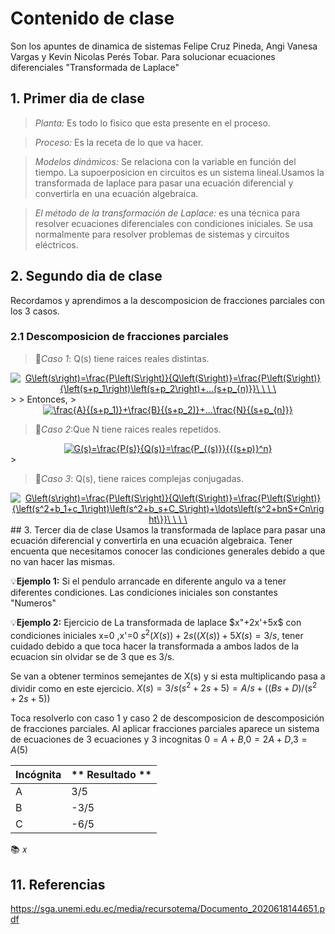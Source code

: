 # Contenido de clase
Son los apuntes de dinamica de sistemas Felipe Cruz Pineda, Angi Vanesa Vargas y Kevin Nicolas Perés Tobar.
Para solucionar ecuaciones diferenciales "Transformada de Laplace"
## 1. Primer dia de clase
> *Planta:* Es todo lo fisico que esta presente en el proceso.

> *Proceso:* Es la receta de lo que va hacer.
 
> *Modelos dinámicos:* Se relaciona con la variable en función  del tiempo.
> La supoerposicion en circuitos es un sistema lineal.Usamos la transformada de laplace para pasar una ecuación diferencial y convertirla en una ecuación algebraica.
 
> *El método de la transformación de Laplace:* es una técnica para resolver ecuaciones diferenciales con condiciones iniciales.
Se usa normalmente para resolver problemas de sistemas y circuitos eléctricos.

## 2. Segundo dia de clase 
Recordamos y aprendimos a la descomposicion de fracciones parciales con los 3 casos.
### 2.1 Descomposicion de fracciones parciales
> 🔑*Caso 1*: Q(s) tiene raíces reales distintas.
>
<center>
<a href="http://www.alciro.org/tools/matematicas/editor-ecuaciones.jsp?eq=G\left(s\right)=\frac{P\left(S\right)}{Q\left(S\right)}=\frac{P\left(S\right)}{\left(s+p_1\right)\left(s+p_2\right)+...(s+p_{n)}}\ \ \ \ "><img src="http://www.alciro.org/cgi/tex.cgi?G\left(s\right)=\frac{P\left(S\right)}{Q\left(S\right)}=\frac{P\left(S\right)}{\left(s+p_1\right)\left(s+p_2\right)+...(s+p_{n)}}\ \ \ \ " title="G\left(s\right)=\frac{P\left(S\right)}{Q\left(S\right)}=\frac{P\left(S\right)}{\left(s+p_1\right)\left(s+p_2\right)+...(s+p_{n)}}\ \ \ \ " border="0" /></a>
</center>
>
> Entonces,
>
<center>
<a href="http://www.alciro.org/tools/matematicas/editor-ecuaciones.jsp?eq=\frac{A}{(s+p_1)}+\frac{B}{(s+p_2)}+...\frac{N}{(s+p_{n)}}"><img src="http://www.alciro.org/cgi/tex.cgi?\frac{A}{(s+p_1)}+\frac{B}{(s+p_2)}+...\frac{N}{(s+p_{n)}}" title="\frac{A}{(s+p_1)}+\frac{B}{(s+p_2)}+...\frac{N}{(s+p_{n)}}" border="0" /></a>
</center>

> 🔑*Caso 2*:Que N tiene raices reales repetidos.
>
<center>
<a href="http://www.alciro.org/tools/matematicas/editor-ecuaciones.jsp?eq=G(s)=\frac{P(s)}{Q(s)}=\frac{P_{(s)}}{{(s+p)}^n}"><img src="http://www.alciro.org/cgi/tex.cgi?G(s)=\frac{P(s)}{Q(s)}=\frac{P_{(s)}}{{(s+p)}^n}" title="G(s)=\frac{P(s)}{Q(s)}=\frac{P_{(s)}}{{(s+p)}^n}" border="0" /></a>  
</center>
>

> 🔑*Caso 3*: Q(s), tiene raices complejas conjugadas.
<center>
<a href="http://www.alciro.org/tools/matematicas/editor-ecuaciones.jsp?eq=G\left(s\right)=\frac{P\left(S\right)}{Q\left(S\right)}=\frac{P\left(S\right)}{\left(s^2+b_1+c_1\right)\left(s^2+b_s+C_S\right)+\ldots\left(s^2+bnS+Cn\right\}}\ \ \ \ "><img src="http://www.alciro.org/cgi/tex.cgi?G\left(s\right)=\frac{P\left(S\right)}{Q\left(S\right)}=\frac{P\left(S\right)}{\left(s^2+b_1+c_1\right)\left(s^2+b_s+C_S\right)+\ldots\left(s^2+bnS+Cn\right\}}\ \ \ \ " title="G\left(s\right)=\frac{P\left(S\right)}{Q\left(S\right)}=\frac{P\left(S\right)}{\left(s^2+b_1+c_1\right)\left(s^2+b_s+C_S\right)+\ldots\left(s^2+bnS+Cn\right\}}\ \ \ \ " border="0" /></a>
</center>
## 3. Tercer dia de clase
Usamos la transformada de laplace para pasar una ecuación diferencial y convertirla en una ecuación algebraica.
Tener encuenta que necesitamos conocer las condiciones generales debido a que no van hacer las mismas.

💡**Ejemplo 1:**  Si el pendulo arrancade en diferente angulo va a tener diferentes condiciones.
Las condiciones iniciales son constantes "Numeros"

💡**Ejemplo 2:** Ejercicio de La transformada de laplace $x"+2x'+5x$ con condiciones iniciales x=0 ,x'=0
$s^2(X(s))+2s((X(s))+5X(s)=3/s$, tener cuidado debido a que toca hacer la transformada a ambos lados de la ecuacion sin olvidar se de $3$ que es 3/s.

Se van a obtener terminos semejantes de X(s) y si esta multiplicando pasa a dividir como en este ejercicio. 
$X(s)=3/s(s^2+2s+5)=A/s+((Bs+D)/(s^2+2s+5))$

Toca resolverlo con caso 1 y caso 2 de descomposicion de descomposición de fracciones parciales.
Al aplicar fracciones parciales aparece un sistema de ecuaciones de 3 ecuaciones y 3 incognitas
$0=A+B$,$0=2A+D$,$3=A(5)$

| **Incógnita** | ** Resultado **  |
|---------------|------------------|
|       A       |      3/5         |
|       B       |     -3/5         |
|       C       |      -6/5        |

📚
𝑥 
## 11. Referencias
https://sga.unemi.edu.ec/media/recursotema/Documento_2020618144651.pdf
